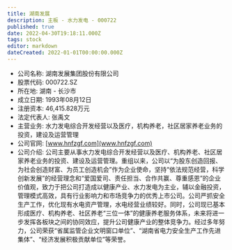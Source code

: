 ```yaml
---
title: 湖南发展
description: 主板 - 水力发电 - 000722
published: true
date: 2022-04-30T19:18:11.000Z
tags: stock
editor: markdown
dateCreated: 2022-01-01T00:00:00.000Z
---
```


- 公司名称: 湖南发展集团股份有限公司
- 股票代码: 000722.SZ
- 所在地: 湖南 - 长沙市
- 成立日期: 1993年08月12日
- 注册资本: 46,415.828万元
- 法定代表人: 张禹文
- 主营业务: 水力发电综合开发经营以及医疗，机构养老，社区居家养老业务的投资，建设及运营管理
- 公司官网: [www.hnfzgf.com](www.hnfzgf.com)
- 公司介绍: 公司主要从事水力发电综合开发经营以及医疗、机构养老、社区居家养老业务的投资、建设及运营管理。重组以来，公司以“为股东创造回报、为社会创造财富、为员工创造机会”作为企业使命，坚持“依法规范经营，科学创新发展”的经营理念和“爱国爱司、责任担当、合作共赢、尊重感恩”的企业价值观，致力于把公司打造成以健康产业、水力发电为主业，辅以金融投资，管理模式高效，具有行业影响力和市场竞争力的优秀上市公司。公司严抓安全生产工作，优化现有水电资产管理，水电经营业绩较好。同时，公司现已基本形成医疗、机构养老、社区养老“三位一体”的健康养老服务体系，未来将进一步发挥各板块之间的协同效应，提升公司健康产业的整体竞争力。经过多年努力，公司荣获“省属监管企业文明窗口单位”、“湖南省电力安全生产工作先进集体”、“经济发展积极贡献单位”等荣誉。


